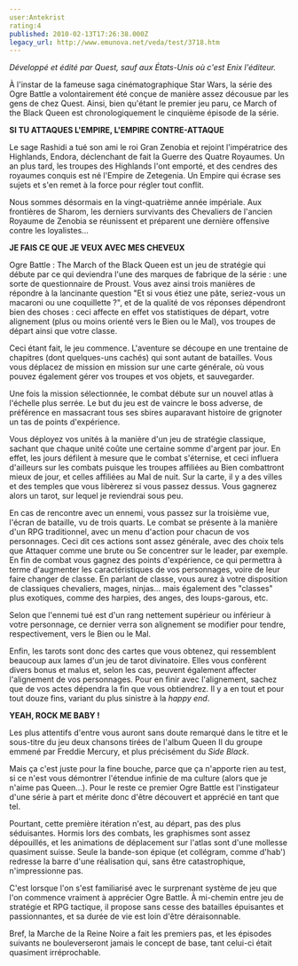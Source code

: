 ```yaml
---
user:Antekrist
rating:4
published: 2010-02-13T17:26:38.000Z
legacy_url: http://www.emunova.net/veda/test/3718.htm
---
```

_Développé et édité par Quest, sauf aux États-Unis où c'est Enix l'éditeur._  

  

À l'instar de la fameuse saga cinématographique Star Wars, la série des Ogre Battle a volontairement été conçue de manière assez décousue par les gens de chez Quest. Ainsi, bien qu'étant le premier jeu paru, ce March of the Black Queen est chronologiquement le cinquième épisode de la série.  

  

**SI TU ATTAQUES L'EMPIRE, L'EMPIRE CONTRE-ATTAQUE**  

Le sage Rashidi a tué son ami le roi Gran Zenobia et rejoint l'impératrice des Highlands, Endora, déclenchant de fait la Guerre des Quatre Royaumes. Un an plus tard, les troupes des Highlands l'ont emporté, et des cendres des royaumes conquis est né l'Empire de Zetegenia. Un Empire qui écrase ses sujets et s'en remet à la force pour régler tout conflit.  

Nous sommes désormais en la vingt-quatrième année impériale. Aux frontières de Sharom, les derniers survivants des Chevaliers de l'ancien Royaume de Zenobia se réunissent et préparent une dernière offensive contre les loyalistes...  

  

**JE FAIS CE QUE JE VEUX AVEC MES CHEVEUX**  

Ogre Battle : The March of the Black Queen est un jeu de stratégie qui débute par ce qui deviendra l'une des marques de fabrique de la série : une sorte de questionnaire de Proust. Vous avez ainsi trois manières de répondre à la lancinante question "Et si vous étiez une pâte, seriez-vous un macaroni ou une coquillette ?", et de la qualité de vos réponses dépendront bien des choses : ceci affecte en effet vos statistiques de départ, votre alignement (plus ou moins orienté vers le Bien ou le Mal), vos troupes de départ ainsi que votre classe.  

Ceci étant fait, le jeu commence. L'aventure se découpe en une trentaine de chapitres (dont quelques-uns cachés) qui sont autant de batailles. Vous vous déplacez de mission en mission sur une carte générale, où vous pouvez également gérer vos troupes et vos objets, et sauvegarder.  

Une fois la mission sélectionnée, le combat débute sur un nouvel atlas à l'échelle plus serrée. Le but du jeu est de vaincre le boss adverse, de préférence en massacrant tous ses sbires auparavant histoire de grignoter un tas de points d'expérience.  

Vous déployez vos unités à la manière d'un jeu de stratégie classique, sachant que chaque unité coûte une certaine somme d'argent par jour. En effet, les jours défilent à mesure que le combat s'éternise, et ceci influera d'ailleurs sur les combats puisque les troupes affiliées au Bien combattront mieux de jour, et celles affiliées au Mal de nuit. Sur la carte, il y a des villes et des temples que vous libèrerez si vous passez dessus. Vous gagnerez alors un tarot, sur lequel je reviendrai sous peu.  

En cas de rencontre avec un ennemi, vous passez sur la troisième vue, l'écran de bataille, vu de trois quarts. Le combat se présente à la manière d'un RPG traditionnel, avec un menu d'action pour chacun de vos personnages. Ceci dit ces actions sont assez générale, avec des choix tels que Attaquer comme une brute ou Se concentrer sur le leader, par exemple. En fin de combat vous gagnez des points d'expérience, ce qui permettra à terme d'augmenter les caractéristiques de vos personnages, voire de leur faire changer de classe. En parlant de classe, vous aurez à votre disposition de classiques chevaliers, mages, ninjas... mais également des "classes" plus exotiques, comme des harpies, des anges, des loups-garous, etc.  

Selon que l'ennemi tué est d'un rang nettement supérieur ou inférieur à votre personnage, ce dernier verra son alignement se modifier pour tendre, respectivement, vers le Bien ou le Mal.  

Enfin, les tarots sont donc des cartes que vous obtenez, qui ressemblent beaucoup aux lames d'un jeu de tarot divinatoire. Elles vous confèrent divers bonus et malus et, selon les cas, peuvent également affecter l'alignement de vos personnages. Pour en finir avec l'alignement, sachez que de vos actes dépendra la fin que vous obtiendrez. Il y a en tout et pour tout douze fins, variant du plus sinistre à la _happy end_.  

  

**YEAH, ROCK ME BABY !**  

Les plus attentifs d'entre vous auront sans doute remarqué dans le titre et le sous-titre du jeu deux chansons tirées de l'album Queen II du groupe emmené par Freddie Mercury, et plus précisément du _Side Black_.  

Mais ça c'est juste pour la fine bouche, parce que ça n'apporte rien au test, si ce n'est vous démontrer l'étendue infinie de ma culture (alors que je n'aime pas Queen...). Pour le reste ce premier Ogre Battle est l'instigateur d'une série à part et mérite donc d'être découvert et apprécié en tant que tel.  

Pourtant, cette première itération n'est, au départ, pas des plus séduisantes. Hormis lors des combats, les graphismes sont assez dépouillés, et les animations de déplacement sur l'atlas sont d'une mollesse quasiment suisse. Seule la bande-son épique (et collégram, comme d'hab') redresse la barre d'une réalisation qui, sans être catastrophique, n'impressionne pas.  

C'est lorsque l'on s'est familiarisé avec le surprenant système de jeu que l'on commence vraiment à apprécier Ogre Battle. À mi-chemin entre jeu de stratégie et RPG tactique, il propose sans cesse des batailles épuisantes et passionnantes, et sa durée de vie est loin d'être déraisonnable.  

Bref, la Marche de la Reine Noire a fait les premiers pas, et les épisodes suivants ne bouleverseront jamais le concept de base, tant celui-ci était quasiment irréprochable.